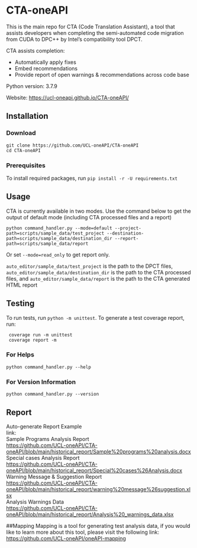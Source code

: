 

# CTA-oneAPI

This is the main repo for CTA (Code Translation Assistant), a tool that assists developers when completing the semi-automated code migration from CUDA to DPC++ by Intel’s compatibility tool DPCT.  

CTA assists completion:

* Automatically apply fixes  
* Embed recommendations
* Provide report of open warnings & recommendations across code base

Python version: 3.7.9

Website: https://ucl-oneapi.github.io/CTA-oneAPI/

## Installation

### Download
```Shell
git clone https://github.com/UCL-oneAPI/CTA-oneAPI
cd CTA-oneAPI
```

### Prerequisites
To install required packages, run `pip install -r -U requirements.txt
`

## Usage
CTA is currently available in two modes.
Use the command below to get the output of default mode (including CTA processed files and a report)  
```Shell
python command_handler.py --mode=default --project-path=scripts/sample_data/test_project --destination-path=scripts/sample_data/destination_dir --report-path=scripts/sample_data/report
```
Or set `--mode=read_only` to get report only. 

`auto_editor/sample_data/test_project` is the path to the DPCT files, `auto_editor/sample_data/destination_dir` is the path to the CTA processed files,
and `auto_editor/sample_data/report` is the path to the CTA generated HTML report

## Testing
To run tests, run `python -m unittest`.
To generate a test coverage report, run: 
```Shell
 coverage run -m unittest
 coverage report -m 
```

### For Helps
```Shell
python command_handler.py --help
```

### For Version Information
```Shell
python command_handler.py --version
```

## Report
Auto-generate Report Example  
link:  
Sample Programs Analysis Report  
https://github.com/UCL-oneAPI/CTA-oneAPI/blob/main/historical_report/Sample%20programs%20analysis.docx  
Special cases Analysis Report  
https://github.com/UCL-oneAPI/CTA-oneAPI/blob/main/historical_report/Special%20cases%26Analysis.docx   
Warning Message & Suggestion Report  
https://github.com/UCL-oneAPI/CTA-oneAPI/blob/main/historical_report/warning%20message%26suggestion.xlsx  
Analysis Warnings Data  
https://github.com/UCL-oneAPI/CTA-oneAPI/blob/main/historical_report/Analysis%20_warnings_data.xlsx

##Mapping
Mapping is a tool for generating test analysis data, if you would like to learn more 
about this tool, please visit the following link:   
https://github.com/UCL-oneAPI/oneAPI-mapping
